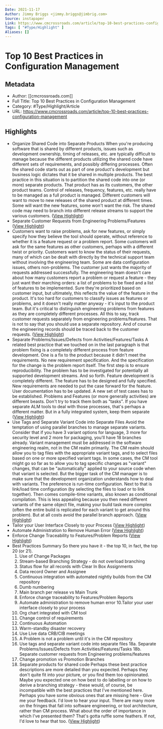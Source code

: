```yaml
---
Date: 2021-11-17
Author: Jimmy Briggs <jimmy.briggs@jimbrig.com>
Source: instapaper
Link: https://www.cmcrossroads.com/article/top-10-best-practices-configuration-management
Tags: [ "#Type/Highlight" ]
Aliases: []
---
```

# Top 10 Best Practices in Configuration Management

## Metadata
- Author: [[cmcrossroads.com]]
- Full Title: Top 10 Best Practices in Configuration Management
- Category: #Type/Highlight/Article
- URL: https://www.cmcrossroads.com/article/top-10-best-practices-configuration-management

## Highlights
- Organize Shared Code into Separate Products
  When you're producing software that is shared by different products, issues such as development ownership, timing of releases, etc. are typically difficult to manage because the different products utilizing the shared code have different sets of requirements, and possibly differing processes. Often the shared code starts out as part of one product's
  development but business logic dictates that it be shared in multiple products. 
  The best practice in this situation is to partition the shared code into one (or more) separate products. That product has as its customers, the other product teams. Control of releases, frequency, features, etc. really have to be managed as a full product is
  managed. Different customers will want to move to new releases of the shared product at different times. Some will want the new features, some won't want the risk. The shared code may need to branch into different release streams to support the various customers. ([View Highlight](https://instapaper.com/read/1362928999/14671677))
- Separate Customer Requests from Engineering Problems/Features ([View Highlight](https://instapaper.com/read/1362928999/14671680))
- Customers want to raise problems, ask for new features, or simply specify how
  they believe the tool should operate, without reference to whether it is a feature request or a problem report. Some customers will ask for the same features as other customers, perhaps with a different twist or priority. Customers want to know the status of their requests, many of which can be dealt with directly by the technical support team
  without involving the engineering team. Some are data configuration issues, others non-problems. The customer just wants the majority of requests addressed successfully. 
  The engineering team doesn't care about how many customers report a problem or request a feature - they just want their marching orders: a list of problems to be fixed
  and a list of features to be implemented. Sure they're prioritized based on customer input, but ultimately, this reflects the value of the feature in the product. It's too hard for customers to classify issues as features or problems, and it doesn't really matter anyway - it's input to the product team. But it's critical to distinguish engineering problems from features as they are completely different processes. All this to say, track customer requests separately from engineering problems/features. That is not to say that you should use a separate repository. And of course the engineering records should be
  traced back to the customer requests. ([View Highlight](https://instapaper.com/read/1362928999/14671681))
- Separate Problems/Issues/Defects from Activities/Features/Tasks
  A related best practice that we touched on in the last paragraph is that problem fixing is a completely different process from feature development. One is a fix to the product because it didn't meet the requirements. No new requirement specification. And the specification for the change is the problem report itself. The first step is to ensure reproducibility. The problem has to be investigated for potentially all supported development streams. And so forth. 
  Feature development is completely different. The feature has to be designed and fully specified. New requirements are needed to put the case forward for the feature. User documentation has to be updated. A new set of test cases has to be established. Problems and Features (or more generally activities) are different beasts. Don't try to track them both as "tasks". If you have separate ALM tools to deal with those processes, that's perhaps a different matter. But in a fully integrated system, keep them separate ([View Highlight](https://instapaper.com/read/1362928999/14671682))
- Use Tags and Separate Variant Code into Separate Files
  Avoid the temptation of using parallel branches to manage separate variants. Consider that if you have 3 variant options for language, 3 more for security level and 2 more for packaging, you'll have 18 branches already. Variant management must be addressed in the software engineering realm, not in the CM realm primarily.
  The CM realm should allow you to tag files with the appropriate variant tags, and to
  select files based on one or more specified variant tags. In some cases, the CM tool might go so far as to allow you to tag specific changes as "variant" changes, that can be "automatically" applied to your source code when that variant is selected. 
  But the bigger task of the CM manager is to make sure that the development
  organization understands how to deal with variants. The preference is run-time configuration. Next to that is link/load time configuration (by selecting the files to load or to link together). Then comes compile-time variants, also known as conditional compilation. This is less appealing because you then need different variants of the same object file, making your build task more complex (often the entire build is replicated for each variant to get around this problem). But at all costs avoid the parallel branch approach. ([View Highlight](https://instapaper.com/read/1362928999/14671683))
- Tailor your User Interface Closely to your Process ([View Highlight](https://instapaper.com/read/1362928999/14671688))
- Automate Administration to Remove Human Error ([View Highlight](https://instapaper.com/read/1362928999/14671689))
- Enforce Change Traceability to Features/Problem Reports ([View Highlight](https://instapaper.com/read/1362928999/14671690))
- Best Practices Summary
  So there you have it - the top 10, in fact, the top 20 (or 21).
  1. Use of Change Packages
  2. Stream-based Branching Strategy - do not overload branching
  3. Status flow for all records with Clear In Box Assignments
  4. Data record Owner and Assignee
  5. Continuous integration with automated nightly builds from the CM repository
  6. Dumb numbering
  7. Main branch per release vs Main Trunk
  8. Enforce change traceability to Features/Problem Reports
  9. Automate administration to remove human error
  10.Tailor your user interface closely to your process
  11. Org chart integrated with CM tool
  12. Change control of requirements
  13. Continuous Automation
  14. Warm-standby disaster recovery
  15. Use Live data CRB/CIB meetings
  16. A Problem is not a problem until it's in the CM repository
  17. Use tags and separate variant code into separate files
  18a. Separate Problems/Issues/Defects from Activities/Features/Tasks
  18b. Separate customer requests from Engineering problems/features
  19. Change promotion vs Promotion Branches
  20. Separate products for shared code
  Perhaps these best practice descriptions are more detailed than you expected. 
  Perhaps they don't quite fit into your picture, or you find them too opinionated. Maybe you expected one on how best to do labelling or on how to derive a branching strategy - these would, of course, be incompatible with the best practices that I've mentioned here. Perhaps you have some obvious ones that are missing here - Give me your feedback. I'd love to hear your input. There are many more on the fringes that fall into software engineering, or tool architecture, rather than CM process. What about the order of importance in which I've presented them? That's gotta ruffle some feathers. If not, I'd
  love to hear that too. ([View Highlight](https://instapaper.com/read/1362928999/14671695))
